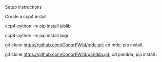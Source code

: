 Setup instructions

Create a ccp4 install

ccp4-python -m pip install joblib

ccp4-python -m pip install luigi



git clone https://github.com/ConorFWild/mdc.git; cd mdc; pip install .

git clone https://github.com/ConorFWild/pandda.git; cd pandda; pip install .


